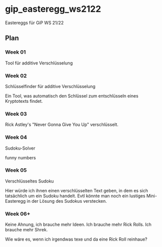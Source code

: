 # gip_easteregg_ws2122

Eastereggs für GiP WS 21/22

## Plan

### Week 01

Tool für additive Verschlüsselung

### Week 02

Schlüsselfinder für additive Verschlüsselung

Ein Tool, was automatisch den Schlüssel zum entschlüsseln eines Kryptotexts findet.

### Week 03

Rick Astley's "Never Gonna Give You Up" verschlüsselt.

### Week 04

Sudoku-Solver

funny numbers

### Week 05

Verschlüsseltes Sudoku

Hier würde ich ihnen einen verschlüsselten Text geben, in dem es sich tatsächlich um ein Sudoku handelt. Evtl könnte man noch ein lustiges Mini-Easteregg in der Lösung des Sudokus verstecken.

### Week 06+

Keine Ahnung, ich brauche mehr Ideen. Ich brauche mehr Rick Rolls. Ich brauche mehr Shrek.

Wie wäre es, wenn ich irgendwas texe und da eine Rick Roll reinhaue?
